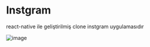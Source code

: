 # Instgram
react-native ile geliştirilmiş clone instgram uygulamasıdır

![image](https://user-images.githubusercontent.com/26281251/72990212-d1dc0180-3e00-11ea-9208-a26aee0ad85d.png)
